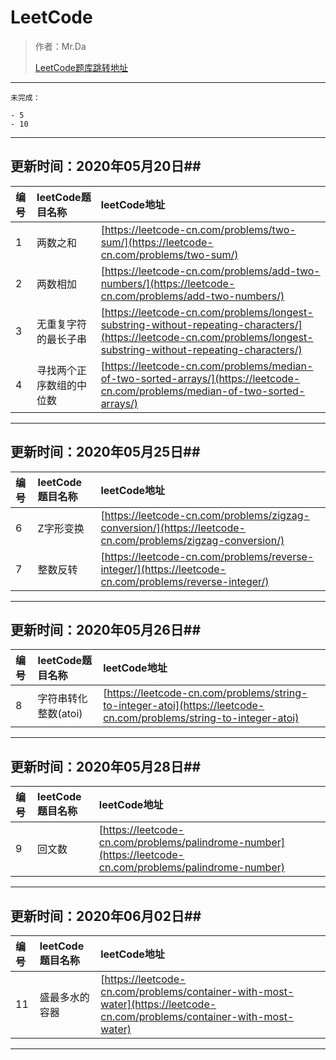 # LeetCode #
> 作者：Mr.Da
> 
> [LeetCode题库跳转地址](https://leetcode-cn.com/problemset/all/ "leetcode-cn.com")


----------

    未完成：
    
    - 5
    - 10

----------

## 更新时间：2020年05月20日##

| 编号 |leetCode题目名称|leetCode地址 |
|:-|:- | :- |
| 1 | 两数之和 |[https://leetcode-cn.com/problems/two-sum/](https://leetcode-cn.com/problems/two-sum/) |
| 2 | 两数相加 |[https://leetcode-cn.com/problems/add-two-numbers/](https://leetcode-cn.com/problems/add-two-numbers/) |
|3|无重复字符的最长子串|[https://leetcode-cn.com/problems/longest-substring-without-repeating-characters/](https://leetcode-cn.com/problems/longest-substring-without-repeating-characters/)|
|4|寻找两个正序数组的中位数|[https://leetcode-cn.com/problems/median-of-two-sorted-arrays/](https://leetcode-cn.com/problems/median-of-two-sorted-arrays/)|


----------

## 更新时间：2020年05月25日##

| 编号 |leetCode题目名称|leetCode地址 |
|:-|:- | :- |
|6|Z字形变换|[https://leetcode-cn.com/problems/zigzag-conversion/](https://leetcode-cn.com/problems/zigzag-conversion/)|
|7|整数反转|[https://leetcode-cn.com/problems/reverse-integer/](https://leetcode-cn.com/problems/reverse-integer/)|


----------

## 更新时间：2020年05月26日##

| 编号 |leetCode题目名称| leetCode地址 |
|:-|:- | :- |
|8|字符串转化整数(atoi)|[https://leetcode-cn.com/problems/string-to-integer-atoi](https://leetcode-cn.com/problems/string-to-integer-atoi)|


----------

## 更新时间：2020年05月28日##

| 编号 |leetCode题目名称| leetCode地址 |
|:-|:- | :- |
|9|回文数|[https://leetcode-cn.com/problems/palindrome-number](https://leetcode-cn.com/problems/palindrome-number)|


----------

## 更新时间：2020年06月02日##

| 编号 |leetCode题目名称|leetCode地址 |
|:-|:- | :- |
|11|盛最多水的容器|[https://leetcode-cn.com/problems/container-with-most-water](https://leetcode-cn.com/problems/container-with-most-water)|

----------